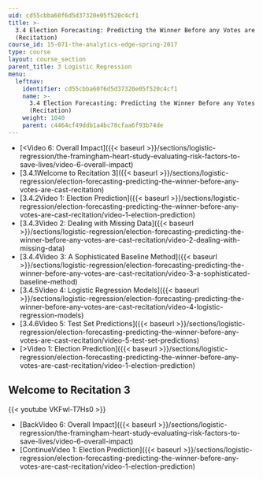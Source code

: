 ```yaml
---
uid: cd55cbba60f6d5d37320e05f520c4cf1
title: >-
  3.4 Election Forecasting: Predicting the Winner Before any Votes are Cast 
  (Recitation)
course_id: 15-071-the-analytics-edge-spring-2017
type: course
layout: course_section
parent_title: 3 Logistic Regression
menu:
  leftnav:
    identifier: cd55cbba60f6d5d37320e05f520c4cf1
    name: >-
      3.4 Election Forecasting: Predicting the Winner Before any Votes are Cast 
      (Recitation)
    weight: 1040
    parent: c4464cf49ddb1a4bc78cfaa6f93b74de
---
```


*   [<Video 6: Overall Impact]({{< baseurl >}}/sections/logistic-regression/the-framingham-heart-study-evaluating-risk-factors-to-save-lives/video-6-overall-impact)
*   [3.4.1Welcome to Recitation 3]({{< baseurl >}}/sections/logistic-regression/election-forecasting-predicting-the-winner-before-any-votes-are-cast-recitation)
*   [3.4.2Video 1: Election Prediction]({{< baseurl >}}/sections/logistic-regression/election-forecasting-predicting-the-winner-before-any-votes-are-cast-recitation/video-1-election-prediction)
*   [3.4.3Video 2: Dealing with Missing Data]({{< baseurl >}}/sections/logistic-regression/election-forecasting-predicting-the-winner-before-any-votes-are-cast-recitation/video-2-dealing-with-missing-data)
*   [3.4.4Video 3: A Sophisticated Baseline Method]({{< baseurl >}}/sections/logistic-regression/election-forecasting-predicting-the-winner-before-any-votes-are-cast-recitation/video-3-a-sophisticated-baseline-method)
*   [3.4.5Video 4: Logistic Regression Models]({{< baseurl >}}/sections/logistic-regression/election-forecasting-predicting-the-winner-before-any-votes-are-cast-recitation/video-4-logistic-regression-models)
*   [3.4.6Video 5: Test Set Predictions]({{< baseurl >}}/sections/logistic-regression/election-forecasting-predicting-the-winner-before-any-votes-are-cast-recitation/video-5-test-set-predictions)
*   [\>Video 1: Election Prediction]({{< baseurl >}}/sections/logistic-regression/election-forecasting-predicting-the-winner-before-any-votes-are-cast-recitation/video-1-election-prediction)

Welcome to Recitation 3
-----------------------

{{< youtube VKFwl-T7Hs0 >}}

*   [BackVideo 6: Overall Impact]({{< baseurl >}}/sections/logistic-regression/the-framingham-heart-study-evaluating-risk-factors-to-save-lives/video-6-overall-impact)
*   [ContinueVideo 1: Election Prediction]({{< baseurl >}}/sections/logistic-regression/election-forecasting-predicting-the-winner-before-any-votes-are-cast-recitation/video-1-election-prediction)
